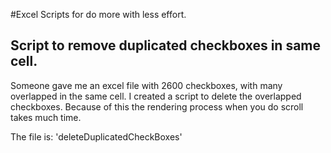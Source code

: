#Excel Scripts for do more with less effort.

## Script to remove duplicated checkboxes in same cell.

Someone gave me an excel file with 2600 checkboxes, with many overlapped in the same cell. I created a script to delete the overlapped checkboxes. Because of this the rendering process when you do scroll takes much time.

The file is: 'deleteDuplicatedCheckBoxes'

